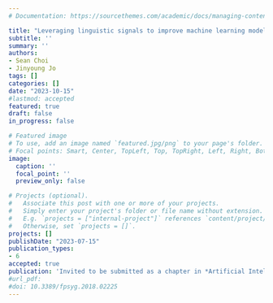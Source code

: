 ```yaml
---
# Documentation: https://sourcethemes.com/academic/docs/managing-content/

title: "Leveraging linguistic signals to improve machine learning models for detecting ChatGPT usage on exams (submitted; invited to be submitted as a book chapter)"
subtitle: ''
summary: ''
authors:
- Sean Choi
- Jinyoung Jo
tags: []
categories: []
date: "2023-10-15"
#lastmod: accepted
featured: true
draft: false
in_progress: false

# Featured image
# To use, add an image named `featured.jpg/png` to your page's folder.
# Focal points: Smart, Center, TopLeft, Top, TopRight, Left, Right, BottomLeft, Bottom, BottomRight.
image:
  caption: ''
  focal_point: ''
  preview_only: false

# Projects (optional).
#   Associate this post with one or more of your projects.
#   Simply enter your project's folder or file name without extension.
#   E.g. `projects = ["internal-project"]` references `content/project/deep-learning/index.md`.
#   Otherwise, set `projects = []`.
projects: []
publishDate: "2023-07-15"
publication_types:
- 6
accepted: true
publication: 'Invited to be submitted as a chapter in *Artificial Intelligence, Machine Learning, Convolutional Neural Networks and Large Language Models*'
#url_pdf: 
#doi: 10.3389/fpsyg.2018.02225
---
```

